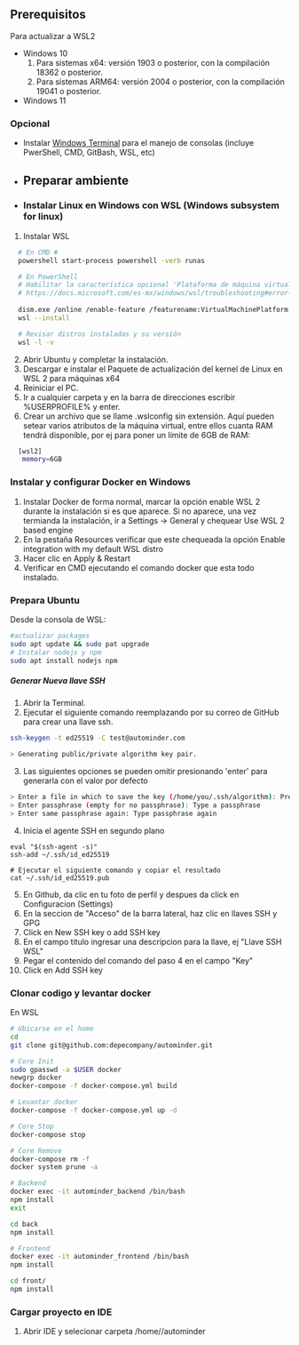 ## Prerequisitos
Para actualizar a WSL2

- Windows 10
   1. Para sistemas x64: versión 1903 o posterior, con la compilación 18362 o posterior.
   2. Para sistemas ARM64: versión 2004 o posterior, con la compilación 19041 o posterior.
- Windows 11

### Opcional
- Instalar [Windows Terminal](https://learn.microsoft.com/en-us/windows/terminal/install) para el manejo de consolas (incluye PwerShell, CMD, GitBash, WSL, etc)

- ## Preparar ambiente
- ### Instalar Linux en Windows con WSL (Windows subsystem for linux)

1. Instalar WSL
``` bash
  # En CMD #
  powershell start-process powershell -verb runas

  # En PowerShell
  # Habilitar la característica opcional 'Plataforma de máquina virtual', en caso de error:
  # https://docs.microsoft.com/es-mx/windows/wsl/troubleshooting#error-0x80370102-the-virtual-machine-could-not-be-started-because-a-required-feature-is-not-installed
    
  dism.exe /online /enable-feature /featurename:VirtualMachinePlatform /all /norestart
  wsl --install

  # Revisar distros instaladas y su versión
  wsl -l -v
```
2. Abrir Ubuntu y completar la instalación.
3. Descargar e instalar el Paquete de actualización del kernel de Linux en WSL 2 para máquinas x64
4. Reiniciar el PC.
5. Ir a cualquier carpeta y en la barra de direcciones escribir %USERPROFILE% y enter.
6. Crear un archivo que se llame .wslconfig sin extensión. Aquí pueden setear varios atributos de la máquina virtual, entre ellos cuanta RAM tendrá disponible, por ej para poner un límite de 6GB de RAM:
 
 ``` bash
   [wsl2]
    memory=6GB   
 ```

### Instalar y configurar Docker en Windows
1. Instalar Docker de forma normal, marcar la opción enable WSL 2 durante la instalación si es que aparece. Si no aparece, una vez termianda la instalación, ir a Settings -> General y chequear Use WSL 2 based engine
2. En la pestaña Resources verificar que este chequeada la opción Enable integration with my default WSL distro
3. Hacer clic en Apply & Restart
4. Verificar en CMD ejecutando el comando docker que esta todo instalado.

### Prepara Ubuntu
Desde la consola de WSL:
``` bash
#actualizar packages
sudo apt update && sudo pat upgrade
# Instalar nodejs y npm
sudo apt install nodejs npm
```
##### Generar Nueva llave SSH
1. Abrir la Terminal.
2. Ejecutar el siguiente comando reemplazando por su correo de GitHub para crear una llave ssh.

``` bash
ssh-keygen -t ed25519 -C test@autominder.com

> Generating public/private algorithm key pair.
```
3. Las siguientes opciones se pueden omitir presionando 'enter' para generarla con el valor por defecto

``` bash
> Enter a file in which to save the key (/home/you/.ssh/algorithm): Press enter
> Enter passphrase (empty for no passphrase): Type a passphrase
> Enter same passphrase again: Type passphrase again
```

4. Inicia el agente SSH en segundo plano
``` 
eval "$(ssh-agent -s)"
ssh-add ~/.ssh/id_ed25519

# Ejecutar el siguiente comando y copiar el resultado
cat ~/.ssh/id_ed25519.pub
```
5. En Github, da clic en tu foto de perfil y despues da click en Configuracion (Settings)
6. En la seccion de "Acceso" de la barra lateral, haz clic en llaves SSH y GPG
7. Click en New SSH key o add SSH key
8. En el campo titulo ingresar una descripcion para la llave, ej "Llave SSH WSL"
9. Pegar el contenido del comando del paso 4 en el campo "Key"
10. Click en Add SSH key

### Clonar codigo y levantar docker
En WSL
``` bash
# Ubicarse en el home
cd
git clone git@github.com:depecompany/autominder.git

# Core Init
sudo gpasswd -a $USER docker
newgrp docker
docker-compose -f docker-compose.yml build

# Levantar docker
docker-compose -f docker-compose.yml up -d

# Core Stop
docker-compose stop

# Core Remove
docker-compose rm -f
docker system prune -a

# Backend
docker exec -it autominder_backend /bin/bash
npm install
exit

cd back
npm install

# Frontend
docker exec -it autominder_frontend /bin/bash
npm install

cd front/
npm install
```

### Cargar proyecto en IDE
1. Abrir IDE y selecionar carpeta /home/<usuario>/autominder
